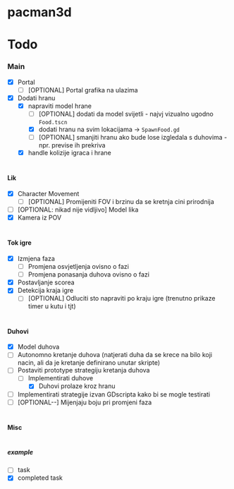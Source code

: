 # pacman3d

# Todo
### Main
- [x] Portal
  - [ ] [OPTIONAL] Portal grafika na ulazima
- [x] Dodati hranu
  - [x] napraviti model hrane
    - [ ] [OPTIONAL] dodati da model svijetli - najvj vizualno ugodno `Food.tscn`
    - [x] dodati hranu na svim lokacijama -> `SpawnFood.gd`
    - [ ] [OPTIONAL] smanjiti hranu ako bude lose izgledala s duhovima - npr. previse ih prekriva
  - [x] handle kolizije igraca i hrane
#
#### Lik
- [x] Character Movement
  - [ ] [OPTIONAL] Promijeniti FOV i brzinu da se kretnja cini prirodnija
- [ ] [OPTIONAL: nikad nije vidljivo] Model lika
- [x] Kamera iz POV
#
#### Tok igre
- [x] Izmjena faza
  - [ ] Promjena osvjetljenja ovisno o fazi
  - [ ] Promjena ponasanja duhova ovisno o fazi
- [x] Postavljanje scorea
- [x] Detekcija kraja igre
  - [ ] [OPTIONAL] Odluciti sto napraviti po kraju igre (trenutno prikaze timer u kutu i tjt)
#
#### Duhovi
- [x] Model duhova
- [ ] Autonomno kretanje duhova (natjerati duha da se krece na bilo koji nacin, ali da je kretanje definirano unutar skripte)
- [ ] Postaviti prototype strategiju kretanja duhova 
  - [ ] Implementirati duhove
    - [x] Duhovi prolaze kroz hranu
- [ ] Implementirati strategije izvan GDscripta kako bi se mogle testirati
- [ ] [OPTIONAL--] Mijenjaju boju pri promjeni faza
#

#### Misc

#

##### example
- [ ] task
- [x] completed task
